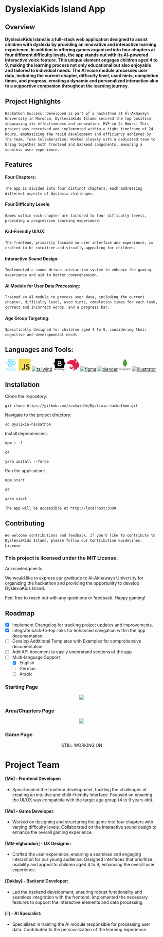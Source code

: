 # DyslexiaKids Island App

## Overview

#### DyslexiaKids Island is a full-stack web application designed to assist children with dyslexia by providing an innovative and interactive learning experience. In addition to offering games organized into four chapters at four different difficulty levels, the app stands out with its AI-powered interactive voice feature. This unique element engages children aged 4 to 9, making the learning process not only educational but also enjoyable and tailored to individual needs. The AI voice module processes user data, including the current chapter, difficulty level, used hints, completion times, and progress, creating a dynamic and personalized interaction akin to a supportive companion throughout the learning journey.

## Project Highlights

`Hackathon Success: Developed as part of a hackathon at Al-Akhawayn University in Morocco, DyslexiaKids Island secured the top position, showcasing its effectiveness and innovation.
 MVP in 24 Hours: This project was conceived and implemented within a tight timeframe of 24 hours, emphasizing the rapid development and efficiency achieved by the team.
 Team Collaboration: Worked closely with a dedicated team to bring together both frontend and backend components, ensuring a seamless user experience.`

## Features

#### Four Chapters:
`The app is divided into four distinct chapters, each addressing different aspects of dyslexia challenges.`
#### Four Difficulty Levels:
`Games within each chapter are tailored to four difficulty levels, providing a progressive learning experience.`
#### Kid-Friendly UI/UX:
`The frontend, primarily focused on user interface and experience, is crafted to be intuitive and visually appealing for children.`
#### Interactive Sound Design:
`Implemented a sound-driven interaction system to enhance the gaming experience and aid in better comprehension.`
#### AI Module for User Data Processing:
`Trained an AI module to process user data, including the current chapter, difficulty level, used hints, completion times for each task, correct and incorrect words, and a progress bar.`
#### Age Group Targeting:
`Specifically designed for children aged 4 to 9, considering their cognitive and developmental needs.`

<h2 align="left">Languages and Tools:</h2>
<p algn="center">
    <a href="https://reactjs.org/" target="_blank" rel="noreferrer"><img src="https://raw.githubusercontent.com/devicons/devicon/master/icons/react/react-original-wordmark.svg" alt="react" width="40" height="40"/></a>
    <a href="https://developer.mozilla.org/en-US/docs/Web/JavaScript" target="_blank" rel="noreferrer"><img src="https://raw.githubusercontent.com/devicons/devicon/master/icons/javascript/javascript-original.svg" alt="javascript" width="40" height="40"/></a>
    <a href="https://tailwindcss.com/" target="_blank" rel="noreferrer"><img src="https://www.vectorlogo.zone/logos/tailwindcss/tailwindcss-icon.svg" alt="tailwind" width="40" height="40"/></a>
    <a href="https://getbootstrap.com" target="_blank" rel="noreferrer"><img src="https://raw.githubusercontent.com/devicons/devicon/master/icons/bootstrap/bootstrap-plain-wordmark.svg" alt="bootstrap" width="40" height="40"/></a>
    <a href="https://nestjs.com/" target="_blank" rel="noreferrer"><img src="https://raw.githubusercontent.com/devicons/devicon/master/icons/nestjs/nestjs-plain.svg" alt="nestjs" width="40" height="40"/></a>
    <a href="https://www.figma.com/" target="_blank" rel="noreferrer"><img src="https://www.vectorlogo.zone/logos/figma/figma-icon.svg" alt="figma" width="40" height="40"/></a>
    <a href="https://www.blender.org/" target="_blank" rel="noreferrer"><img src="https://download.blender.org/branding/community/blender_community_badge_white.svg" alt="blender" width="40" height="40"/></a>
    <a href="https://www.mongodb.com/" target="_blank" rel="noreferrer"><img src="https://raw.githubusercontent.com/devicons/devicon/master/icons/mongodb/mongodb-original-wordmark.svg" alt="mongodb" width="40" height="40"/></a>
    <a href="https://www.adobe.com/in/products/illustrator.html" target="_blank" rel="noreferrer"><img src="https://www.vectorlogo.zone/logos/adobe_illustrator/adobe_illustrator-icon.svg" alt="illustrator" width="40" height="40"/></a>
</p>


## Installation

Clone the repository:

    git clone https://github.com/zouhairDe/Dyslixia-hackathon.git


Navigate to the project directory:

    cd Dyslixia-hackathon

Install dependencies:

    npm i -f

 or

    yarn install --force

Run the application:

    npm start

 or

    yarn start

`The app will be accessible at http://localhost:3000.`

## Contributing

`We welcome contributions and feedback. If you'd like to contribute to DyslexiaKids Island, please follow our Contribution Guidelines.
License`

### This project is licensed under the MIT License.

Acknowledgments

We would like to express our gratitude to Al-Akhawayn University for organizing the hackathon and providing the opportunity to develop DyslexiaKids Island.

Feel free to reach out with any questions or feedback. Happy gaming!

## Roadmap

- [x] Implement Changelog for tracking project updates and improvements.
- [x] Integrate back-to-top links for enhanced navigation within the app documentation.
- [ ] Develop Additional Templates with Examples for comprehensive documentation.
- [ ] Add API document to easily understand sections of the app
- [ ] Multi-language Support
    - [x] English
    - [ ] German
    - [ ] Arabic

### Starting Page

<div align="center">
    <img src="frontend/src/components/images/screenshot1.png">
</div>

### Area/Chapters Page

<div align="center">
    <img src="frontend/src/components/images/screenshot2.png">
</div>

### Game Page

<div align="center">
    <p align="center">STILL WORKING ON</p>
</div>

# Project Team

#### [Me] - Frontend Developer:

* Spearheaded the frontend development, tackling the challenges of creating an intuitive and child-friendly interface. Focused on ensuring the UI/UX was compatible with the target age group (4 to 9 years old).

#### [Me] - Game Developer:

* Worked on designing and structuring the game into four chapters with varying difficulty levels. Collaborated on the interactive sound design to enhance the overall gaming experience.

#### [MG-elghandori] - UX Designer:

* Crafted the user experience, ensuring a seamless and engaging interaction for our young audience. Designed interfaces that prioritize usability and appeal to children aged 4 to 9, enhancing the overall user experience.

#### [Daklay] - Backend Developer:

* Led the backend development, ensuring robust functionality and seamless integration with the frontend. Implemented the necessary features to support the interactive elements and data processing.

#### [-] - AI Specialist:

* Specialized in training the AI module responsible for processing user data. Contributed to the personalization of the learning experience.
